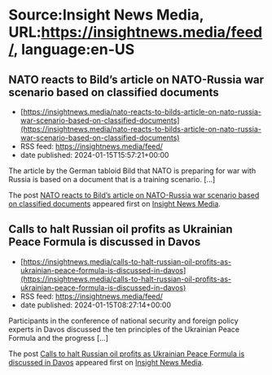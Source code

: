 # Source:Insight News Media, URL:https://insightnews.media/feed/, language:en-US

## NATO reacts to Bild’s article on NATO-Russia war scenario based on classified documents
 - [https://insightnews.media/nato-reacts-to-bilds-article-on-nato-russia-war-scenario-based-on-classified-documents](https://insightnews.media/nato-reacts-to-bilds-article-on-nato-russia-war-scenario-based-on-classified-documents)
 - RSS feed: https://insightnews.media/feed/
 - date published: 2024-01-15T15:57:21+00:00

<p>The article by the German tabloid Bild that NATO is preparing for war with Russia is based on a document that is a training scenario. [&#8230;]</p>
<p>The post <a href="https://insightnews.media/nato-reacts-to-bilds-article-on-nato-russia-war-scenario-based-on-classified-documents/">NATO reacts to Bild&#8217;s article on NATO-Russia war scenario based on classified documents</a> appeared first on <a href="https://insightnews.media">Insight News Media</a>.</p>

## Calls to halt Russian oil profits as Ukrainian Peace Formula is discussed in Davos
 - [https://insightnews.media/calls-to-halt-russian-oil-profits-as-ukrainian-peace-formula-is-discussed-in-davos](https://insightnews.media/calls-to-halt-russian-oil-profits-as-ukrainian-peace-formula-is-discussed-in-davos)
 - RSS feed: https://insightnews.media/feed/
 - date published: 2024-01-15T08:27:14+00:00

<p>Participants in the conference of national security and foreign policy experts in Davos discussed the ten principles of the Ukrainian Peace Formula and the progress [&#8230;]</p>
<p>The post <a href="https://insightnews.media/calls-to-halt-russian-oil-profits-as-ukrainian-peace-formula-is-discussed-in-davos/">Calls to halt Russian oil profits as Ukrainian Peace Formula is discussed in Davos</a> appeared first on <a href="https://insightnews.media">Insight News Media</a>.</p>

